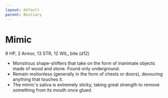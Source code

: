 ```yaml
---
layout: default
parent: Bestiary
---
```


# Mimic

9 HP, 2 Armor, 13 STR, 12 WIL, bite (d12)

- Monstrous shape-shifters that take on the form of inanimate objects made of wood and stone. Found only underground.
- Remain motionless (generally in the form of chests or doors), devouring anything that touches it.
- The mimic's saliva is extremely sticky, taking great strength to remove something from its mouth once glued.
